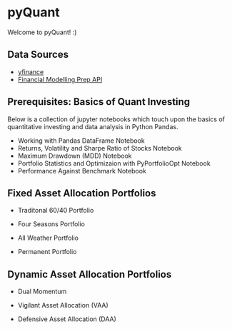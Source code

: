# pyQuant

Welcome to pyQuant! :)

## Data Sources <a name="data-sources"></a>

- [yfinance](https://pypi.org/project/yfinance/)
- [Financial Modelling Prep API](https://financialmodelingprep.com/developer/docs/)

## Prerequisites: Basics of Quant Investing <a name="prerequisites"></a>

Below is a collection of jupyter notebooks which touch upon the basics of quantitative investing and data analysis in Python Pandas.

- Working with Pandas DataFrame Notebook
- Returns, Volatility and Sharpe Ratio of Stocks Notebook
- Maximum Drawdown (MDD) Notebook
- Portfolio Statistics and Optimizaion with PyPortfolioOpt Notebook
- Performance Against Benchmark Notebook

## Fixed Asset Allocation Portfolios <a name="fixed-asset-allocations"></a>

- Traditonal 60/40 Portfolio

- Four Seasons Portfolio

- All Weather Portfolio

- Permanent Portfolio

## Dynamic Asset Allocation Portfolios <a name="dynamic-asset-allocations"></a>

- Dual Momentum <a name="dual-momentum"></a>

- Vigilant Asset Allocation (VAA) <a name="vigilant-asset-allocation"></a>

- Defensive Asset Allocation (DAA) <a name="defensive-asset-allocations"></a>

